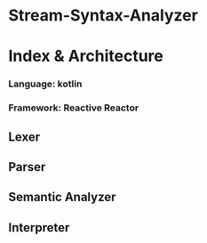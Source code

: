 # Stream-Syntax-Analyzer

# Index & Architecture
### Language: kotlin
### Framework: Reactive Reactor

## Lexer

## Parser

## Semantic Analyzer

## Interpreter
